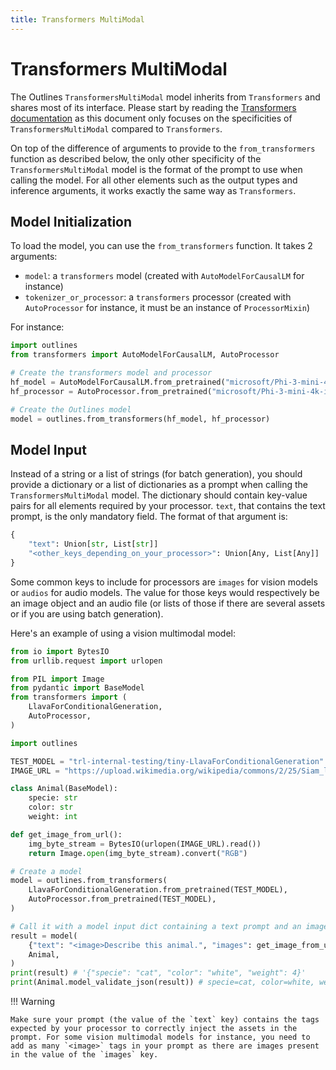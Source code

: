 ```yaml
---
title: Transformers MultiModal
---
```


# Transformers MultiModal

The Outlines `TransformersMultiModal` model inherits from `Transformers` and shares most of its interface. Please start by reading the [Transformers documentation](./transformers.md) as this document only focuses on the specificities of `TransformersMultiModal` compared to `Transformers`.

On top of the difference of arguments to provide to the `from_transformers` function as described below, the only other specificity of the `TransformersMultiModal` model is the format of the prompt to use when calling the model. For all other elements such as the output types and inference arguments, it works exactly the same way as `Transformers`.

## Model Initialization

To load the model, you can use the `from_transformers` function. It takes 2 arguments:

- `model`: a `transformers` model (created with `AutoModelForCausalLM` for instance)
- `tokenizer_or_processor`: a `transformers` processor (created with `AutoProcessor` for instance, it must be an instance of `ProcessorMixin`)

For instance:

```python
import outlines
from transformers import AutoModelForCausalLM, AutoProcessor

# Create the transformers model and processor
hf_model = AutoModelForCausalLM.from_pretrained("microsoft/Phi-3-mini-4k-instruct")
hf_processor = AutoProcessor.from_pretrained("microsoft/Phi-3-mini-4k-instruct")

# Create the Outlines model
model = outlines.from_transformers(hf_model, hf_processor)
```

## Model Input

Instead of a string or a list of strings (for batch generation), you should provide a dictionary or a list of dictionaries as a prompt when calling the `TransformersMultiModal` model. The dictionary should contain key-value pairs for all elements required by your processor. `text`, that contains the text prompt, is the only mandatory field. The format of that argument is:

```python
{
    "text": Union[str, List[str]]
    "<other_keys_depending_on_your_processor>": Union[Any, List[Any]]
}
```

Some common keys to include for processors are `images` for vision models or `audios` for audio models. The value for those keys would respectively be an image object and an audio file (or lists of those if there are several assets or if you are using batch generation).

Here's an example of using a vision multimodal model:

```python
from io import BytesIO
from urllib.request import urlopen

from PIL import Image
from pydantic import BaseModel
from transformers import (
    LlavaForConditionalGeneration,
    AutoProcessor,
)

import outlines

TEST_MODEL = "trl-internal-testing/tiny-LlavaForConditionalGeneration"
IMAGE_URL = "https://upload.wikimedia.org/wikipedia/commons/2/25/Siam_lilacpoint.jpg"

class Animal(BaseModel):
    specie: str
    color: str
    weight: int

def get_image_from_url():
    img_byte_stream = BytesIO(urlopen(IMAGE_URL).read())
    return Image.open(img_byte_stream).convert("RGB")

# Create a model
model = outlines.from_transformers(
    LlavaForConditionalGeneration.from_pretrained(TEST_MODEL),
    AutoProcessor.from_pretrained(TEST_MODEL),
)

# Call it with a model input dict containing a text prompt and an image + an output type
result = model(
    {"text": "<image>Describe this animal.", "images": get_image_from_url(IMAGE_URL)},
    Animal,
)
print(result) # '{"specie": "cat", "color": "white", "weight": 4}'
print(Animal.model_validate_json(result)) # specie=cat, color=white, weight=4
```

!!! Warning

    Make sure your prompt (the value of the `text` key) contains the tags expected by your processor to correctly inject the assets in the prompt. For some vision multimodal models for instance, you need to add as many `<image>` tags in your prompt as there are images present in the value of the `images` key.
